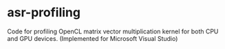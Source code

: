 # asr-profiling
Code for profiling OpenCL matrix vector multiplication kernel for both CPU and GPU devices. (Implemented for Microsoft Visual Studio)
